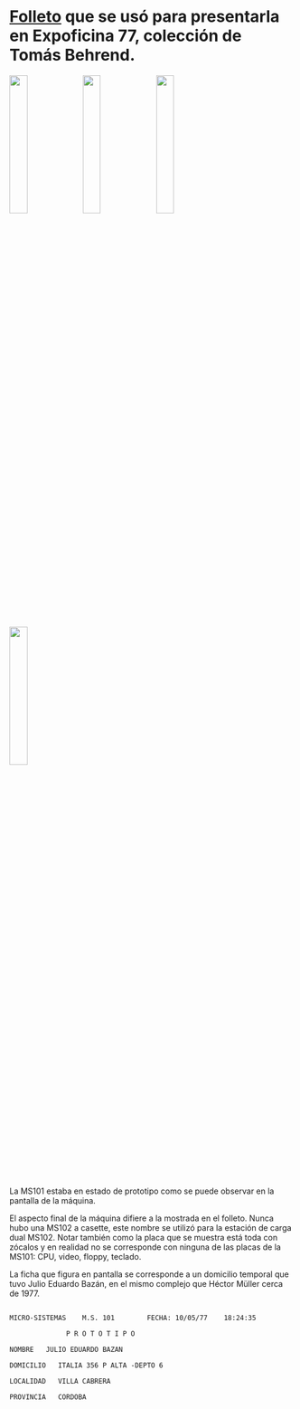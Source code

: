 [Folleto](ms101_folleto_1977.pdf) que se usó para presentarla en Expoficina 77, colección de Tomás Behrend.
===



<img src="ms101_folleto_1977_1.jpg" width="25%"> <img src="ms101_folleto_1977_2.jpg" width="25%"> <img src="ms101_folleto_1977_3.jpg" width="25%"> <img src="ms101_folleto_1977_4.jpg" width="25%">


La MS101 estaba en estado de prototipo como se puede observar en la pantalla de la máquina.

El aspecto final de la máquina difiere a la mostrada en el folleto.
Nunca hubo una MS102 a casette, este nombre se utilizó para la estación de carga dual MS102.
Notar también como la placa que se muestra está toda con zócalos y en realidad no se corresponde con ninguna de las placas de la MS101: CPU, video, floppy, teclado.

La ficha que figura en pantalla se corresponde a un domicilio temporal que tuvo Julio Eduardo Bazán, en el mismo complejo que Héctor Müller cerca de 1977.

```

MICRO-SISTEMAS    M.S. 101        FECHA: 10/05/77    18:24:35

              P R O T O T I P O

NOMBRE   JULIO EDUARDO BAZAN

DOMICILIO   ITALIA 356 P ALTA -DEPTO 6

LOCALIDAD   VILLA CABRERA

PROVINCIA   CORDOBA
```
